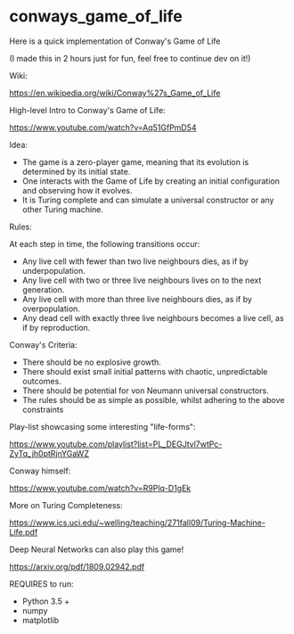 # conways_game_of_life

Here is a quick implementation of Conway's Game of Life

(I made this in 2 hours just for fun, feel free to continue dev on it!)

Wiki:

https://en.wikipedia.org/wiki/Conway%27s_Game_of_Life

High-level Intro to Conway's Game of Life:

https://www.youtube.com/watch?v=Aq51GfPmD54

Idea:
* The game is a zero-player game, meaning that its evolution is determined by its initial state. 
* One interacts with the Game of Life by creating an initial configuration and observing how it evolves. 
* It is Turing complete and can simulate a universal constructor or any other Turing machine.

Rules:

At each step in time, the following transitions occur:
* Any live cell with fewer than two live neighbours dies, as if by underpopulation.
* Any live cell with two or three live neighbours lives on to the next generation.
* Any live cell with more than three live neighbours dies, as if by overpopulation.
* Any dead cell with exactly three live neighbours becomes a live cell, as if by reproduction.

Conway's Criteria:

* There should be no explosive growth.
* There should exist small initial patterns with chaotic, unpredictable outcomes.
* There should be potential for von Neumann universal constructors.
* The rules should be as simple as possible, whilst adhering to the above constraints

Play-list showcasing some interesting "life-forms":

https://www.youtube.com/playlist?list=PL_DEGJtvl7wtPc-ZyTq_jh0ptRjnYGaWZ

Conway himself:

https://www.youtube.com/watch?v=R9Plq-D1gEk

More on Turing Completeness:

https://www.ics.uci.edu/~welling/teaching/271fall09/Turing-Machine-Life.pdf

Deep Neural Networks can also play this game!

https://arxiv.org/pdf/1809.02942.pdf


REQUIRES to run:
* Python 3.5 + 
* numpy
* matplotlib

